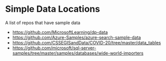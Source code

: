 # Simple Data Locations

A list of repos that have sample data

- https://github.com/MicrosoftLearning/dp-data
- https://github.com/Azure-Samples/azure-search-sample-data
- https://github.com/CSSEGISandData/COVID-20/tree/master/data_tables
- https://github.com/microsoft/sql-server-samples/tree/master/samples/databases/wide-world-importers
